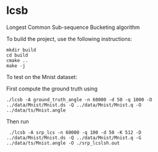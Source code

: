 # lcsb
Longest Common Sub-sequence Bucketing algorithm


To build the project, use the following instructions:

```
mkdir build
cd build
cmake ..
make -j
```


To test on the Mnist dataset:

First compute the ground truth using

```
./lcsb -A ground_truth_angle -n 60000 -d 50 -q 1000 -D ../data/Mnist/Mnist.ds -Q ../data/Mnist/Mnist.q -O ../data/ts/Mnist.angle
```

Then run

```
 ./lcsb -A srp_lcs -n 60000 -q 100 -d 50 -K 512 -D ../data/Mnist/Mnist.ds -Q ../data/Mnist/Mnist.q -G ../data/ts/Mnist.angle -O ./srp_lcslsh.out
```